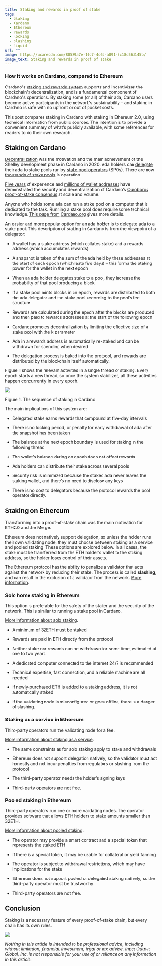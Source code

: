 ```yaml
---
title: Staking and rewards in proof of stake
tags:
  - Staking
  - Cardano
  - Ethereum
  - rewards
  - locking
  - slashing
  - liquid
url: ""
image: https://ucarecdn.com/80589a7e-10c7-4c6d-a891-5c18d56d145b/
image_text: Staking and rewards in proof of stake
---
```


### How it works on Cardano, compared to Ethereum

Cardano's [staking and rewards system](https://www.essentialcardano.io/article/staking-is-the-bedrock-of-cardano) supports and incentivizes the blockchain's decentralization, and is a fundamental component of Cardano's operations. By staking some (or all) of their ada, Cardano users become active participants in the network's sustainability – and staking in Cardano is safe with no upfront or out of pocket costs.

This post compares staking in Cardano with staking in Ethereum 2.0, using technical information from public sources. The intention is to provide a convenient summary of what’s publicly available, with some references for readers to do their own research.

## Staking on Cardano

[Decentralization](https://www.essentialcardano.io/glossary/decentralization) was the motivation and the main achievement of the Shelley development phase in Cardano in 2020. Ada holders can [delegate](https://www.essentialcardano.io/faq/what-is-stake-delegation) their ada to stake pools run by [stake pool operators](https://www.essentialcardano.io/faq/who-is-a-stake-pool-operator-spo) (SPOs). There are now [thousands of stake pools](https://www.statista.com/statistics/1279280/cardano-ada-biggest-staking-pool-groups/) in operation. 

[Five years](https://roadmap.cardano.org/en/byron/) of experience and [millions of wallet addresses](https://cardanofeed.com/cardano-active-wallets-skyrocket-past-3-million-a-striking-1000-year-on-year-increase-45346) have demonstrated the security and decentralization of Cardano’s [Ouroboros proof-of-stake consensus](https://www.essentialcardano.io/article/from-classic-to-genesis-the-implementations-of-ouroboros-explained) at scale and volume.

Anyone who holds some ada can run a stake pool on a computer that is dedicated to the task. Running a stake pool does require some technical knowledge. [This page from](https://cardano.org/stake-pool-operation/) [Cardano.org](//Cardano.org) gives more details.

An easier and more popular option for an ada holder is to delegate ada to a stake pool. This description of staking in Cardano is from the viewpoint of a delegator:

*   A wallet has a stake address (which collates stake) and a rewards address (which accumulates rewards)
    
*   A snapshot is taken of the sum of the ada held by these addresses at the start of each epoch (which lasts five days) – this forms the staking power for the wallet in the next epoch
    
*   When an ada holder delegates stake to a pool, they increase the probability of that pool producing a block 
    
*   If a stake pool mints blocks in an epoch, rewards are distributed to both the ada delegator and the stake pool according to the pool’s fee structure
    
*   Rewards are calculated during the epoch after the blocks are produced and then paid to rewards addresses at the start of the following epoch
    
*   Cardano promotes decentralization by limiting the effective size of a stake pool with [the k parameter](https://cardano.org/stake-pool-operation/) 
    
*   Ada in a rewards address is automatically re-staked and can be withdrawn for spending when desired
    
*   The delegation process is baked into the protocol, and rewards are distributed by the blockchain itself automatically.
    

Figure 1 shows the relevant activities in a single thread of staking. Every epoch starts a new thread, so once the system stabilizes, all these activities happen concurrently in every epoch.

![](https://lh4.googleusercontent.com/Tg3PdwEXfo4InGSaSpvZ-4jbeJOkUbpdB7djt20AC-KdSvWyEe_LBjXxEPuqVgWy6_Hl9RmVZdWq68yzJMSIdRiEo3wwV6diGIUlttFjL9Y2Th-zUBq71zibgd2kiLbvO-kFbFoaIk6xyBt9_eXDA8Ap-Ai5ofLZbvnq7gWoashU1isp-ZMD2asglg9NUA)

Figure 1. The sequence of staking in Cardano

The main implications of this system are:

*   Delegated stake earns rewards that compound at five-day intervals
    
*   There is no locking period, or penalty for early withdrawal of ada after the snapshot has been taken
    
*   The balance at the next epoch boundary is used for staking in the following thread
    
*   The wallet’s balance during an epoch does not affect rewards 
    
*   Ada holders can distribute their stake across several pools
    
*   Security risk is minimized because the staked ada never leaves the staking wallet, and there’s no need to disclose any keys
    
*   There is no cost to delegators because the protocol rewards the pool operator directly.
    

## Staking on Ethereum

Transforming into a proof-of-stake chain was the main motivation for ETH2.0 and the Merge. 

Ethereum does not natively support delegation, so unless the holder runs their own validating node, they must choose between staking as a service and pooled staking. These options are explored below. In all cases, the stake must be transferred from the ETH holder’s wallet to the staking address, so the holder loses control of their assets.

The Ethereum protocol has the ability to penalize a validator that acts against the network by reducing their stake. The process is called **slashing**, and can result in the exclusion of a validator from the network. [More information](https://medium.com/prysmatic-labs/eth2-slashing-prevention-tips-f6faa5025f50).

### Solo home staking in Ethereum

This option is preferable for the safety of the staker and the security of the network. This is similar to running a stake pool in Cardano.

[More information about solo staking](https://ethereum.org/en/staking/solo/).

*   A minimum of 32ETH must be staked 
    
*   Rewards are paid in ETH directly from the protocol
    
*   Neither stake nor rewards can be withdrawn for some time, estimated at one to two years
    
*   A dedicated computer connected to the internet 24/7 is recommended
    
*   Technical expertise, fast connection, and a reliable machine are all needed
    
*   If newly-purchased ETH is added to a staking address, it is not automatically staked
    
*   If the validating node is misconfigured or goes offline, there is a danger of slashing.
    

### Staking as a service in Ethereum

Third-party operators run the validating node for a fee.

[More information about staking as a service](https://ethereum.org/en/staking/saas/).

*   The same constraints as for solo staking apply to stake and withdrawals
    
*   Ethereum does not support delegation natively, so the validator must act honestly and not incur penalties from regulators or slashing from the protocol
    
*   The third-party operator needs the holder’s signing keys
    
*   Third-party operators are not free.
    

### Pooled staking in Ethereum

Third-party operators run one or more validating nodes. The operator provides software that allows ETH holders to stake amounts smaller than 32ETH.

[More information about pooled staking](https://ethereum.org/en/staking/pools/).

*   The operator may provide a smart contract and a special token that represents the staked ETH
    
*   If there is a special token, it may be usable for collateral or yield farming
    
*   The operator is subject to withdrawal restrictions, which may have implications for the stake
    
*   Ethereum does not support pooled or delegated staking natively, so the third-party operator must be trustworthy
    
*   Third-party operators are not free.
    

## Conclusion

Staking is a necessary feature of every proof-of-stake chain, but every chain has its own rules.

  
![](https://ucarecdn.com/02fa1ad9-231e-4d4f-88ca-e0ac0db87e10/)

_Nothing in this article is intended to be professional advice, including without limitation, financial, investment, legal or tax advice. Input Output Global, Inc. is not responsible for your use of or reliance on any information in this article._
